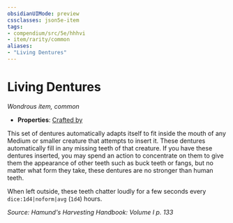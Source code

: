 ```yaml
---
obsidianUIMode: preview
cssclasses: json5e-item
tags:
- compendium/src/5e/hhhvi
- item/rarity/common
aliases: 
- "Living Dentures"
---
```

# Living Dentures
*Wondrous item, common*  

- **Properties**: [Crafted by](/compendium/rules/item-properties.md#Crafted%20by)

This set of dentures automatically adapts itself to fit inside the mouth of any Medium or smaller creature that attempts to insert it. These dentures automatically fill in any missing teeth of that creature. If you have these dentures inserted, you may spend an action to concentrate on them to give them the appearance of other teeth such as buck teeth or fangs, but no matter what form they take, these dentures are no stronger than human teeth.

When left outside, these teeth chatter loudly for a few seconds every `dice:1d4|noform|avg` (`1d4`) hours.

*Source: Hamund's Harvesting Handbook: Volume I p. 133*